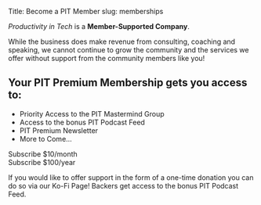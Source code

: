 Title: Become a PIT Member
slug: memberships

*Productivity in Tech* is a **Member-Supported Company**. 

While the business does make revenue from consulting, coaching and speaking, we cannot continue to grow the community and the services we offer without support from the community members like you! 

<div class="jumbotron">
<h2>Your PIT Premium Membership gets you access to:</h2>
<ul>
<li>Priority Access to the PIT Mastermind Group</li>
<li>Access to the bonus PIT Podcast Feed</li>
<li>PIT Premium Newsletter</li>
<li>More to Come...</li>
</ul>
</p>
<div class="card-deck">
<div class="card border-0">
</a>
<a class="btn btn-primary btn-lg text-white">
Subscribe $10/month
</a>
</div>

<div class="card border-0">
<a class="btn btn-primary btn-lg text-white">
Subscribe $100/year
</a>
</div>
</div>

</div>

If you would like to offer support in the form of a one-time donation you can do so via our Ko-Fi Page!
Backers get access to the bonus PIT Podcast Feed.



